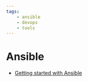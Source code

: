 ```yaml
---
tags:
    - ansible
    - devops
    - tools
---
```


# Ansible

- [Getting started with Ansible](https://www.youtube.com/playlist?list=PLT98CRl2KxKEUHie1m24-wkyHpEsa4Y70)